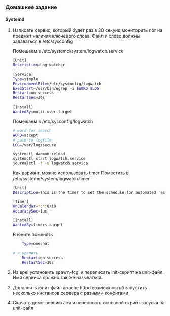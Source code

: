 ### Домашнее задание
#### Systemd
1. Написать сервис, который будет раз в 30 секунд мониторить лог на предмет наличия ключевого слова. Файл и слово должны задаваться в /etc/sysconfig

    Помешаем в /etc/systemd/system/logwatch.service
    ```bash
    [Unit]
    Description=Log watcher

    [Service]
    Type=simple
    EnvironmentFile=/etc/sysconfig/logwatch
    ExecStart=/usr/bin/egrep -i $WORD $LOG
    Restart=on-success
    RestartSec=30s
 
    [Install]
    WantedBy=multi-user.target
    ```
    Помешаем в /etc/sysconfig/logwatch
    ```bash
    # word for search
    WORD=accept
    # path to logfile
    LOG=/var/log/secure
    ```
    ```bash
    systemctl daemon-reload
    systemctl start logwatch.service
    journalctl -f -u logwatch.service 
    ```
    Как вариант, можно использовать timer
    Поместить в /etc/systemd/system/logwatch.timer
    ```bash
    [Unit]
    Description=This is the timer to set the schedule for automated restart of logwatch

    [Timer]
    OnCalendar=*:*:0/10
    AccuracySec=1us

    [Install]
    WantedBy=timers.target
    ```
    В юните поменять 
    ```bash
        Type=oneshot
    
    # и удалить
        Restart=on-success
        RestartSec=30s
    ```
2. Из epel установить spawn-fcgi и переписать init-скрипт на unit-файл. Имя сервиса должно так же называться.

3. Дополнить юнит-файл apache httpd возможностьб запустить несколько инстансов сервера с разными конфигами

4. Скачать демо-версию Jira и переписать основной скрипт запуска на unit-файл